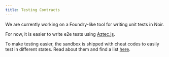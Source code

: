 ```yaml
---
title: Testing Contracts
---
```


We are currently working on a Foundry-like tool for writing unit tests in Noir. 

For now, it is easier to write e2e tests using [Aztec.js](../../aztecjs/main.md).

To make testing easier, the sandbox is shipped with cheat codes to easily test in different states. Read about them and find a list [here](../../sandbox/references/cheat_codes.md).
